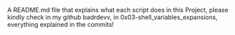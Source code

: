 A README.md file that explains what each script does in this Project, please kindly check in my github badrdevv, in 0x03-shell_variables_expansions, everything explained in the commits!
